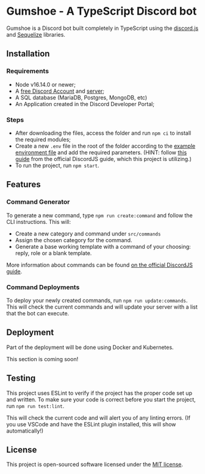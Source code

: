 # Gumshoe - A TypeScript Discord bot

Gumshoe is a Discord bot built completely in TypeScript using the [discord.js](https://discord.js.org/) and [Sequelize](https://sequelize.org) libraries.

## Installation

### Requirements
- Node v16.14.0 or newer;
- A [free Discord Account](https://discord.com/register) and [server](https://support.discord.com/hc/en-us/articles/204849977-How-do-I-create-a-server-);
- A SQL database (MariaDB, Postgres, MongoDB, etc)
- An Application created in the Discord Developer Portal;

### Steps
- After downloading the files, access the folder and run `npm ci` to install the required modules;
- Create a new `.env` file in the root of the folder according to the [example environment file](.env.example) and add the required parameters. (HINT: follow [this guide](https://discordjs.guide/preparations/setting-up-a-bot-application.html) from the official DiscordJS guide, which this project is utilizing.)
- To run the project, run `npm start`.

## Features

### Command Generator
To generate a new command, type `npm run create:command` and follow the CLI instructions. This will:
- Create a new category and command under `src/commands`
- Assign the chosen category for the command.
- Generate a base working template with a command of your choosing: reply, role or a blank template.

More information about commands can be found [on the official DiscordJS guide](https://discordjs.guide/creating-your-bot/slash-commands.html#before-you-continue).

### Command Deployments
To deploy your newly created commands, run `npm run update:commands`.
This will check the current commands and will update your server with a list that the bot can execute.

## Deployment

Part of the deployment will be done using Docker and Kubernetes.

This section is coming soon!

## Testing
This project uses ESLint to verify if the project has the proper code set up and written.
To make sure your code is correct before you start the project, run `npm run test:lint`.

This will check the current code and will alert you of any linting errors. (If you use VSCode and have the ESLint plugin installed, this will show automatically!)

## License

This project is open-sourced software licensed under the [MIT license](https://opensource.org/license/mit/).
